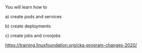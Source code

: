 
You will learn how to 

a) create pods and services

b) create deployments

c) create jobs and cronjobs


https://training.linuxfoundation.org/cka-program-changes-2020/

